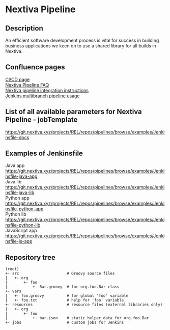 # Nextiva Pipeline

## Description

An efficient software development process is vital for success in building
business applications we keen on to use a shared library for all builds in Nextiva.

## Confluence pages
[CI\CD page](https://confluence.nextiva.xyz/pages/viewpage.action?pageId=24871188)   
[Nextiva Pipeline FAQ](https://confluence.nextiva.xyz/display/DP/Nextiva+Pipeline+FAQ)   
[Nextiva pipeline integration instructions](https://confluence.nextiva.xyz/display/DP/Nextiva+pipeline+integration+instructions)  
[Jenkins multibranch pipeline usage](https://confluence.nextiva.xyz/display/DP/Jenkins+multibranch+pipeline+usage)

## List of all available parameters for Nextiva Pipeline - jobTemplate
https://git.nextiva.xyz/projects/REL/repos/pipelines/browse/examples/Jenkinsfile-docs  

## Examples of Jenkinsfile
Java app https://git.nextiva.xyz/projects/REL/repos/pipelines/browse/examples/Jenkinsfile-java-app  
Java lib https://git.nextiva.xyz/projects/REL/repos/pipelines/browse/examples/Jenkinsfile-java-lib  
Python app https://git.nextiva.xyz/projects/REL/repos/pipelines/browse/examples/Jenkinsfile-python-app  
Python lib https://git.nextiva.xyz/projects/REL/repos/pipelines/browse/examples/Jenkinsfile-python-lib  
JavaScript app https://git.nextiva.xyz/projects/REL/repos/pipelines/browse/examples/Jenkinsfile-js-app  

## Repository tree
`````
(root)
+- src                     # Groovy source files
|   +- org
|       +- foo
|           +- Bar.groovy  # for org.foo.Bar class
+- vars
|   +- foo.groovy          # for global 'foo' variable
|   +- foo.txt             # help for 'foo' variable
+- resources               # resource files (external libraries only)
|   +- org
|       +- foo
|           +- bar.json    # static helper data for org.foo.Bar
+- jobs                    # custom jobs for Jenkins

`````

